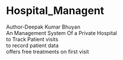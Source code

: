 # Hospital_Managent
Author-Deepak Kumar Bhuyan</br>
An Management System Of a Private  Hospital</br>
to Track Patient visits</br>
to record patient data</br>
offers free treatments on first visit
